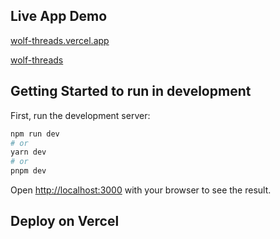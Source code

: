 ## Live App Demo 
[wolf-threads.vercel.app](wolf-threads)

[wolf-threads](wolf-threads.vercel.app)


## Getting Started to run in development

First, run the development server:

```bash
npm run dev
# or
yarn dev
# or
pnpm dev
```

Open [http://localhost:3000](http://localhost:3000) with your browser to see the result.


## Deploy on Vercel

